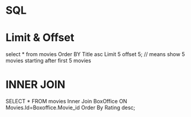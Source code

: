 # SQL

# Limit & Offset
  select * from movies Order BY Title asc Limit 5 offset 5;  // means show 5 movies starting after first 5 movies
  
# INNER JOIN
  SELECT * FROM movies Inner Join BoxOffice ON Movies.Id=Boxoffice.Movie_id Order By Rating desc;
